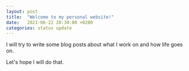 ```yaml
---
layout: post
title:  "Welcome to my personal website!"
date:   2021-06-22 20:30:00 +0200
categories: status update
---
```

I will try to write some blog posts about what I work on and how life goes on.

Let's hope I will do that.
